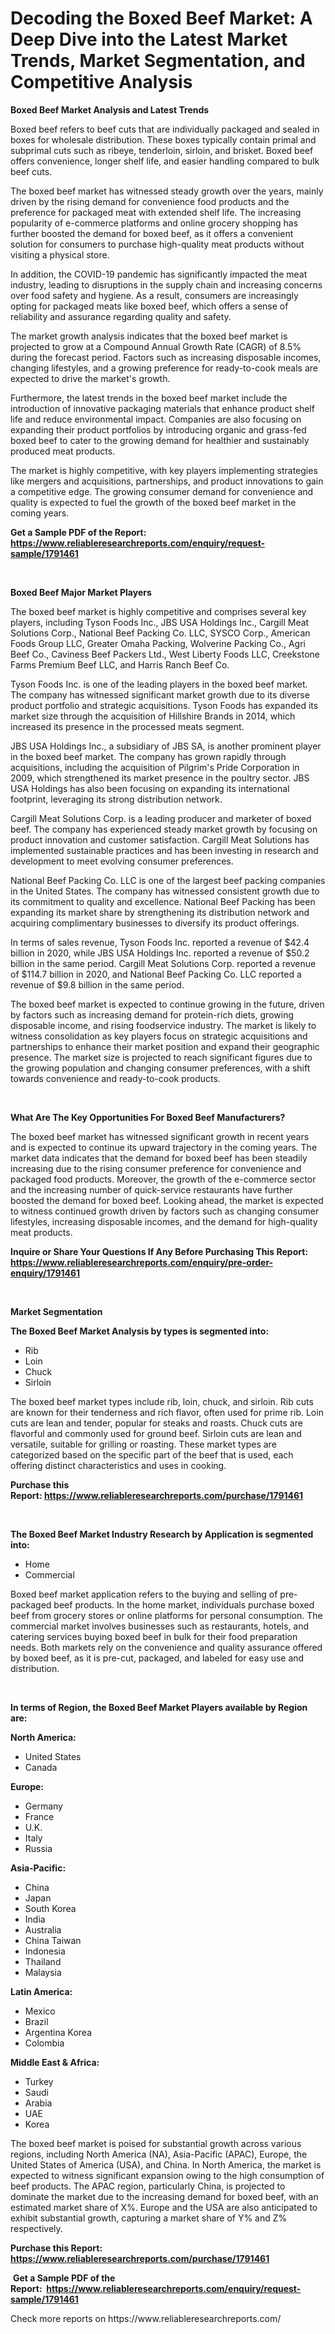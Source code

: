 <p><h1>Decoding the Boxed Beef Market: A Deep Dive into the Latest Market Trends, Market Segmentation, and Competitive Analysis</h1></p><p><strong>Boxed Beef Market Analysis and Latest Trends</strong></p>
<p><p>Boxed beef refers to beef cuts that are individually packaged and sealed in boxes for wholesale distribution. These boxes typically contain primal and subprimal cuts such as ribeye, tenderloin, sirloin, and brisket. Boxed beef offers convenience, longer shelf life, and easier handling compared to bulk beef cuts.</p><p>The boxed beef market has witnessed steady growth over the years, mainly driven by the rising demand for convenience food products and the preference for packaged meat with extended shelf life. The increasing popularity of e-commerce platforms and online grocery shopping has further boosted the demand for boxed beef, as it offers a convenient solution for consumers to purchase high-quality meat products without visiting a physical store.</p><p>In addition, the COVID-19 pandemic has significantly impacted the meat industry, leading to disruptions in the supply chain and increasing concerns over food safety and hygiene. As a result, consumers are increasingly opting for packaged meats like boxed beef, which offers a sense of reliability and assurance regarding quality and safety.</p><p>The market growth analysis indicates that the boxed beef market is projected to grow at a Compound Annual Growth Rate (CAGR) of 8.5% during the forecast period. Factors such as increasing disposable incomes, changing lifestyles, and a growing preference for ready-to-cook meals are expected to drive the market's growth.</p><p>Furthermore, the latest trends in the boxed beef market include the introduction of innovative packaging materials that enhance product shelf life and reduce environmental impact. Companies are also focusing on expanding their product portfolios by introducing organic and grass-fed boxed beef to cater to the growing demand for healthier and sustainably produced meat products.</p><p>The market is highly competitive, with key players implementing strategies like mergers and acquisitions, partnerships, and product innovations to gain a competitive edge. The growing consumer demand for convenience and quality is expected to fuel the growth of the boxed beef market in the coming years.</p></p>
<p><strong>Get a Sample PDF of the Report:&nbsp; <a href="https://www.reliableresearchreports.com/enquiry/request-sample/1791461">https://www.reliableresearchreports.com/enquiry/request-sample/1791461</a></strong></p>
<p>&nbsp;</p>
<p><strong>Boxed Beef Major Market Players</strong></p>
<p><p>The boxed beef market is highly competitive and comprises several key players, including Tyson Foods Inc., JBS USA Holdings Inc., Cargill Meat Solutions Corp., National Beef Packing Co. LLC, SYSCO Corp., American Foods Group LLC, Greater Omaha Packing, Wolverine Packing Co., Agri Beef Co., Caviness Beef Packers Ltd., West Liberty Foods LLC, Creekstone Farms Premium Beef LLC, and Harris Ranch Beef Co.</p><p>Tyson Foods Inc. is one of the leading players in the boxed beef market. The company has witnessed significant market growth due to its diverse product portfolio and strategic acquisitions. Tyson Foods has expanded its market size through the acquisition of Hillshire Brands in 2014, which increased its presence in the processed meats segment.</p><p>JBS USA Holdings Inc., a subsidiary of JBS SA, is another prominent player in the boxed beef market. The company has grown rapidly through acquisitions, including the acquisition of Pilgrim's Pride Corporation in 2009, which strengthened its market presence in the poultry sector. JBS USA Holdings has also been focusing on expanding its international footprint, leveraging its strong distribution network.</p><p>Cargill Meat Solutions Corp. is a leading producer and marketer of boxed beef. The company has experienced steady market growth by focusing on product innovation and customer satisfaction. Cargill Meat Solutions has implemented sustainable practices and has been investing in research and development to meet evolving consumer preferences.</p><p>National Beef Packing Co. LLC is one of the largest beef packing companies in the United States. The company has witnessed consistent growth due to its commitment to quality and excellence. National Beef Packing has been expanding its market share by strengthening its distribution network and acquiring complimentary businesses to diversify its product offerings.</p><p>In terms of sales revenue, Tyson Foods Inc. reported a revenue of $42.4 billion in 2020, while JBS USA Holdings Inc. reported a revenue of $50.2 billion in the same period. Cargill Meat Solutions Corp. reported a revenue of $114.7 billion in 2020, and National Beef Packing Co. LLC reported a revenue of $9.8 billion in the same period.</p><p>The boxed beef market is expected to continue growing in the future, driven by factors such as increasing demand for protein-rich diets, growing disposable income, and rising foodservice industry. The market is likely to witness consolidation as key players focus on strategic acquisitions and partnerships to enhance their market position and expand their geographic presence. The market size is projected to reach significant figures due to the growing population and changing consumer preferences, with a shift towards convenience and ready-to-cook products.</p></p>
<p>&nbsp;</p>
<p><strong>What Are The Key Opportunities For Boxed Beef Manufacturers?</strong></p>
<p><p>The boxed beef market has witnessed significant growth in recent years and is expected to continue its upward trajectory in the coming years. The market data indicates that the demand for boxed beef has been steadily increasing due to the rising consumer preference for convenience and packaged food products. Moreover, the growth of the e-commerce sector and the increasing number of quick-service restaurants have further boosted the demand for boxed beef. Looking ahead, the market is expected to witness continued growth driven by factors such as changing consumer lifestyles, increasing disposable incomes, and the demand for high-quality meat products.</p></p>
<p><strong>Inquire or Share Your Questions If Any Before Purchasing This Report: <a href="https://www.reliableresearchreports.com/enquiry/pre-order-enquiry/1791461">https://www.reliableresearchreports.com/enquiry/pre-order-enquiry/1791461</a></strong></p>
<p>&nbsp;</p>
<p><strong>Market Segmentation</strong></p>
<p><strong>The Boxed Beef Market Analysis by types is segmented into:</strong></p>
<p><ul><li>Rib</li><li>Loin</li><li>Chuck</li><li>Sirloin</li></ul></p>
<p><p>The boxed beef market types include rib, loin, chuck, and sirloin. Rib cuts are known for their tenderness and rich flavor, often used for prime rib. Loin cuts are lean and tender, popular for steaks and roasts. Chuck cuts are flavorful and commonly used for ground beef. Sirloin cuts are lean and versatile, suitable for grilling or roasting. These market types are categorized based on the specific part of the beef that is used, each offering distinct characteristics and uses in cooking.</p></p>
<p><strong>Purchase this Report:&nbsp;<a href="https://www.reliableresearchreports.com/purchase/1791461">https://www.reliableresearchreports.com/purchase/1791461</a></strong></p>
<p>&nbsp;</p>
<p><strong>The Boxed Beef Market Industry Research by Application is segmented into:</strong></p>
<p><ul><li>Home</li><li>Commercial</li></ul></p>
<p><p>Boxed beef market application refers to the buying and selling of pre-packaged beef products. In the home market, individuals purchase boxed beef from grocery stores or online platforms for personal consumption. The commercial market involves businesses such as restaurants, hotels, and catering services buying boxed beef in bulk for their food preparation needs. Both markets rely on the convenience and quality assurance offered by boxed beef, as it is pre-cut, packaged, and labeled for easy use and distribution.</p></p>
<p>&nbsp;</p>
<p><strong>In terms of Region, the Boxed Beef Market Players available by Region are:</strong></p>
<p>
    <p> <strong> North America: </strong>
        <ul>
            <li>United States</li>
            <li>Canada</li>
        </ul>
        </p> 
    <p> <strong> Europe: </strong>
        <ul>
            <li>Germany</li>
            <li>France</li>
            <li>U.K.</li>
            <li>Italy</li>
            <li>Russia</li>
        </ul>
        </p> 
    <p> <strong> Asia-Pacific: </strong>
        <ul>
            <li>China</li>
            <li>Japan</li>
            <li>South Korea</li>
            <li>India</li>
            <li>Australia</li>
            <li>China Taiwan</li>
            <li>Indonesia</li>
            <li>Thailand</li>
            <li>Malaysia</li>
        </ul>
        </p> 
    <p> <strong> Latin America: </strong>
        <ul>
            <li>Mexico</li>
            <li>Brazil</li>
            <li>Argentina Korea</li>
            <li>Colombia</li>
        </ul>
        </p> 
    <p> <strong> Middle East & Africa: </strong>
        <ul>
            <li>Turkey</li>
            <li>Saudi</li>
            <li>Arabia</li>
            <li>UAE</li>
            <li>Korea</li>
        </ul>
    </p>
    </p>
<p><p>The boxed beef market is poised for substantial growth across various regions, including North America (NA), Asia-Pacific (APAC), Europe, the United States of America (USA), and China. In North America, the market is expected to witness significant expansion owing to the high consumption of beef products. The APAC region, particularly China, is projected to dominate the market due to the increasing demand for boxed beef, with an estimated market share of X%. Europe and the USA are also anticipated to exhibit substantial growth, capturing a market share of Y% and Z% respectively.</p></p>
<p><strong>Purchase this Report: <a href="https://www.reliableresearchreports.com/purchase/1791461">https://www.reliableresearchreports.com/purchase/1791461</a></strong></p>
<p>&nbsp;<strong>Get a Sample PDF of the Report:&nbsp;&nbsp;<a href="https://www.reliableresearchreports.com/enquiry/request-sample/1791461">https://www.reliableresearchreports.com/enquiry/request-sample/1791461</a></strong></p>
<p><strong></strong></p>
<p>Check more reports on https://www.reliableresearchreports.com/</p>